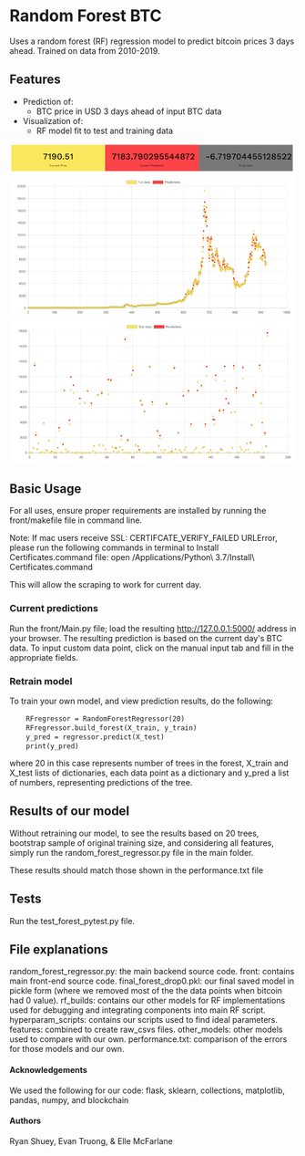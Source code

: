 # Random Forest BTC
Uses a random forest (RF) regression model to predict bitcoin prices 3 days ahead.
Trained on data from 2010-2019.
## Features
* Prediction of:
  * BTC price in USD 3 days ahead of input BTC data
* Visualization of:
  * RF model fit to test and training data
  
![Alt_text](screenshots/pred_today.png)
![Alt_text](screenshots/rfmodel.png)
![Alt_text](screenshots/btcpredictions.png)

## Basic Usage
For all uses, ensure proper requirements are installed by running the
front/makefile file in command line.

Note: If mac users receive SSL: CERTIFCATE_VERIFY_FAILED URLError, please run the following commands
in terminal to Install Certificates.command file:
open /Applications/Python\ 3.7/Install\ Certificates.command

This will allow the scraping to work for current day.
### Current predictions
Run the front/Main.py file; load the resulting http://127.0.0.1:5000/ address in your browser.
The resulting prediction is based on the current day's BTC data. 
To input custom data point, click on the manual input tab and fill in the appropriate fields.

### Retrain model
To train your own model, and view prediction results, do the following:
```
    RFregressor = RandomForestRegressor(20)
    RFregressor.build_forest(X_train, y_train)
    y_pred = regressor.predict(X_test)
    print(y_pred)
```
where 20 in this case represents number of trees in the forest, X_train and X_test lists of dictionaries, each data point as a dictionary
and y_pred a list of numbers, representing predictions of the tree.

## Results of our model
Without retraining our model, to see the results based on 20 trees, bootstrap sample of original
training size, and considering all features, simply run the random_forest_regressor.py file in the main folder.

These results should match those shown in the performance.txt file
## Tests
Run the test_forest_pytest.py file.

## File explanations
random_forest_regressor.py: the main backend source code. front: contains main front-end source code. 
final_forest_drop0.pkl: our final saved model in pickle form
(where we removed most of the the data points when bitcoin had 0 value). rf_builds: contains our other
models for RF implementations used for debugging and integrating components into main RF script. hyperparam_scripts: contains
our scripts used to find ideal parameters. features: combined to create raw_csvs files. other_models: other models
used to compare with our own. performance.txt: comparison of the errors for those models and our own.

#### Acknowledgements
We used the following for our code:
flask, sklearn, collections, matplotlib, pandas, numpy, and blockchain

#### Authors
Ryan Shuey, Evan Truong, & Elle McFarlane

